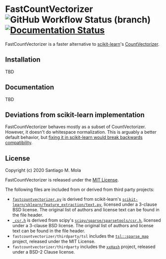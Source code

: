 # FastCountVectorizer ![GitHub Workflow Status (branch)](https://img.shields.io/github/workflow/status/smola/fastcountvectorizer/fastcountvectorizer-ci/master) [![Documentation Status](https://readthedocs.org/projects/fastcountvectorizer/badge/?version=latest)](https://fastcountvectorizer.readthedocs.io/en/latest/?badge=latest)

FastCountVectorizer is a faster alternative to [scikit-learn](https://scikit-learn.org/)'s [CountVectorizer](https://scikit-learn.org/stable/modules/generated/sklearn.feature_extraction.text.CountVectorizer.html).

## Installation

TBD

## Documentation

TBD

## Deviations from scikit-learn implementation

FastCountVectorizer behaves mostly as a subset of CountVectorizer. However, it doesn't do whitespace normalization. This is arguably a better default behavior, but [fixing it in scikit-learn would break backwards compatibility](https://github.com/scikit-learn/scikit-learn/issues/7475).

## License

Copyright (c) 2020 Santiago M. Mola

FastCountVectorizer is released under the [MIT License](LICENSE).

The following files are included from or derived from third party projects:

* [`fastcountvectorizer.py`](fastcountvectorizer/fastcountvectorizer.py) is derived from scikit-learn's [`scikit-learn/sklearn/feature_extraction/text.py`](https://github.com/scikit-learn/scikit-learn/blob/master/sklearn/feature_extraction/text.py), licensed under a 3-clause BSD license. The original list of authors and license text can be found in the file header.
* [`_csr.h`](fastcountvectorizer/_csr.h) is derived from scipy's [`scipy/sparse/sparsetools/csr.h`](https://github.com/scipy/scipy/blob/master/scipy/sparse/sparsetools/csr.h), licensed under a 3-clause BSD license. The original list of authors and license text can be found in the file header.
* `fastcountvectorizer/thirdparty/tsl` includes the [`tsl::sparse_map`](https://github.com/Tessil/sparse-map) project, released under the MIT License.
* `fastcountvectorizer/thirdparty` includes the [`xxHash`](https://github.com/Cyan4973/xxHash) project, released under a BSD-2 Clause license.

